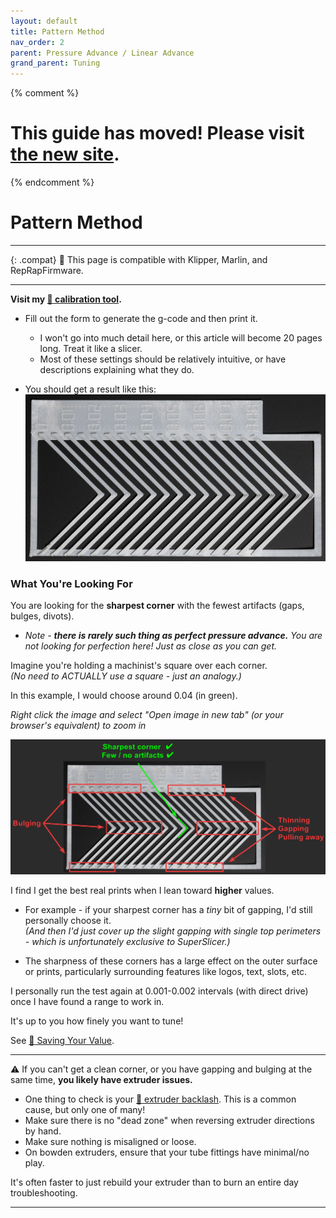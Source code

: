 ```yaml
---
layout: default
title: Pattern Method
nav_order: 2
parent: Pressure Advance / Linear Advance
grand_parent: Tuning
---
```


{% comment %}

# This guide has moved! Please visit [the new site](https://ellis3dp.com/Print-Tuning-Guide/).

{% endcomment %}

# Pattern Method

---

{: .compat}
:dizzy: This page is compatible with Klipper, Marlin, and RepRapFirmware.

---

**Visit my [:page_facing_up: calibration tool](https://ellis3dp.com/Pressure_Linear_Advance_Tool/).**

- Fill out the form to generate the g-code and then print it.

  - I won't go into much detail here, or this article will become 20 pages long. Treat it like a slicer.
  - Most of these settings should be relatively intuitive, or have descriptions explaining what they do.

- You should get a result like this:
  ![](./images/pattern_method/pattern.jpg)

### What You're Looking For

You are looking for the **sharpest corner** with the fewest artifacts (gaps, bulges, divots).

- _Note - **there is rarely such thing as perfect pressure advance.** You are not looking for perfection here! Just as close as you can get._

Imagine you're holding a machinist's square over each corner.\
_(No need to ACTUALLY use a square - just an analogy.)_

In this example, I would choose around 0.04 (in green).

_Right click the image and select "Open image in new tab" (or your browser's equivalent) to zoom in_

![](./images/pattern_method/pattern-annotated.jpg)

I find I get the best real prints when I lean toward **higher** values.

- For example - if your sharpest corner has a _tiny_ bit of gapping, I'd still personally choose it.\
  _(And then I'd just cover up the slight gapping with single top perimeters - which is unfortunately exclusive to SuperSlicer.)_

- The sharpness of these corners has a large effect on the outer surface or prints, particularly surrounding features like logos, text, slots, etc.

I personally run the test again at 0.001-0.002 intervals (with direct drive) once I have found a range to work in.

It's up to you how finely you want to tune!

See [:page_facing_up: Saving Your Value](./saving.md).

---

:warning: If you can't get a clean corner, or you have gapping and bulging at the same time, **you likely have extruder issues.**

- One thing to check is your [:page_facing_up: extruder backlash](../troubleshooting/extrusion_patterns.md#extruder-backlash). This is a common cause, but only one of many!
- Make sure there is no "dead zone" when reversing extruder directions by hand.
- Make sure nothing is misaligned or loose.
- On bowden extruders, ensure that your tube fittings have minimal/no play.

It's often faster to just rebuild your extruder than to burn an entire day troubleshooting.

---
